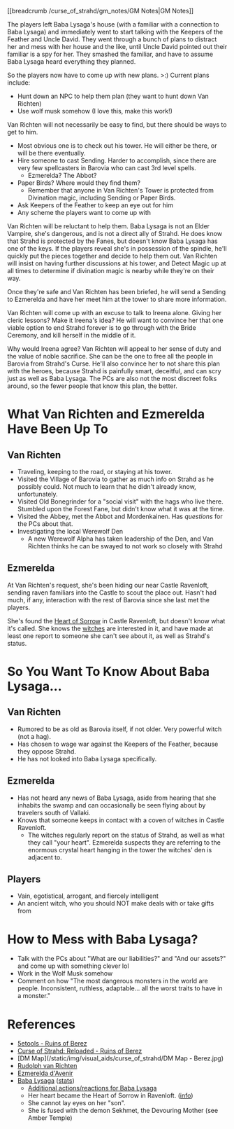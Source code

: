 [[breadcrumb /curse_of_strahd/gm_notes/GM Notes|GM Notes]]

<script type="module">
    import { init_links } from "/js/common/visual_aid_backend.js";
    init_links();
</script>

The players left Baba Lysaga's house (with a familiar with a connection to Baba Lysaga) and immediately went to start talking with the Keepers of the Feather and Uncle David. They went through a bunch of plans to distract her and mess with her house and the like, until Uncle David pointed out their familiar is a spy for her. They smashed the familiar, and have to assume Baba Lysaga heard everything they planned.

So the players now have to come up with new plans. >:) Current plans include:

* Hunt down an NPC to help them plan (they want to hunt down Van Richten)
* Use wolf musk somehow (I love this, make this work!)

Van Richten will not necessarily be easy to find, but there should be ways to get to him.

* Most obvious one is to check out his tower. He will either be there, or will be there eventually.
* Hire someone to cast Sending. Harder to accomplish, since there are very few spellcasters in Barovia who can cast 3rd level spells.
  * Ezmerelda? The Abbot?
* Paper Birds? Where would they find them?
  * Remember that anyone in Van Richten's Tower is protected from Divination magic, including Sending or Paper Birds.
* Ask Keepers of the Feather to keep an eye out for him
* Any scheme the players want to come up with

Van Richten will be reluctant to help them. Baba Lysaga is not an Elder Vampire, she's dangerous, and is not a direct ally of Strahd. He does know that Strahd is protected by the Fanes, but doesn't know Baba Lysaga has one of the keys. If the players reveal she's in possession of the spindle, he'll quickly put the pieces together and decide to help them out. Van Richten will insist on having further discussions at his tower, and Detect Magic up at all times to determine if divination magic is nearby while they're on their way.

Once they're safe and Van Richten has been briefed, he will send a Sending to Ezmerelda and have her meet him at the tower to share more information.

Van Richten will come up with an excuse to talk to Ireena alone. Giving her cleric lessons? Make it Ireena's idea? He will want to convince her that one viable option to end Strahd forever is to go through with the Bride Ceremony, and kill herself in the middle of it. 

Why would Ireena agree? Van Richten will appeal to her sense of duty and the value of noble sacrifice. She can be the one to free all the people in Barovia from Strahd's Curse. He'll also convince her to not share this plan with the heroes, because Strahd is painfully smart, deceitful, and can scry just as well as Baba Lysaga. The PCs are also not the most discreet folks around, so the fewer people that know this plan, the better.

# What Van Richten and Ezmerelda Have Been Up To

## Van Richten

* Traveling, keeping to the road, or staying at his tower.
* Visited the Village of Barovia to gather as much info on Strahd as he possibly could. Not much to learn that he didn't already know, unfortunately.
* Visited Old Bonegrinder for a "social visit" with the hags who live there. Stumbled upon the Forest Fane, but didn't know what it was at the time.
* Visited the Abbey, met the Abbot and Mordenkainen. Has *questions* for the PCs about that.
* Investigating the local Werewolf Den
  * A new Werewolf Alpha has taken leadership of the Den, and Van Richten thinks he can be swayed to not work so closely with Strahd

## Ezmerelda

At Van Richten's request, she's been hiding our near Castle Ravenloft, sending raven familiars into the Castle to scout the place out. Hasn't had much, if any, interaction with the rest of Barovia since she last met the players.

She's found the [Heart of Sorrow](https://5e.tools/adventure.html#cos,5,k20.%20heart%20of%20sorrow) in Castle Ravenloft, but doesn't know what it's called. She knows the [witches](https://5e.tools/adventure.html#cos,5,k56.%20cauldron) are interested in it, and have made at least one report to someone she can't see about it, as well as Strahd's status.

# So You Want To Know About Baba Lysaga...

## Van Richten

* Rumored to be as old as Barovia itself, if not older. Very powerful witch (not a hag).
* Has chosen to wage war against the Keepers of the Feather, because they oppose Strahd.
* He has not looked into Baba Lysaga specifically.

## Ezmerelda

* Has not heard any news of Baba Lysaga, aside from hearing that she inhabits the swamp and can occasionally be seen flying about by travelers south of Vallaki.
* Knows that someone keeps in contact with a coven of witches in Castle Ravenloft.
  * The witches regularly report on the status of Strahd, as well as what they call "your heart". Ezmerelda suspects they are referring to the enormous crystal heart hanging in the tower the witches' den is adjacent to. 

## Players

* Vain, egotistical, arrogant, and fiercely intelligent
* An ancient witch, who you should NOT make deals with or take gifts from

# How to Mess with Baba Lysaga?

* Talk with the PCs about "What are our liabilities?" and "And our assets?" and come up with something clever lol
* Work in the Wolf Musk somehow
* Comment on how "The most dangerous monsters in the world are people. Inconsistent, ruthless, adaptable... all the worst traits to have in a monster."

# References

* [5etools - Ruins of Berez](https://5e.tools/adventure.html#cos,11)
* [Curse of Strahd: Reloaded - Ruins of Berez](https://docs.google.com/document/d/181PaAJTefUhlK-x9EAQDK1Yt70n9eZBXZU6kehKNfX8/view)
* [DM Map](/static/img/visual_aids/curse_of_strahd/DM Map - Berez.jpg)
* [Rudolph van Richten](^curse_of_strahd/rudolph_van_richten.jpg)
* [Ezmerelda d'Avenir](^curse_of_strahd/ezmerelda_2.jpg)
* [Baba Lysaga](^curse_of_strahd/baba_lysaga.jpg) ([stats](https://5e.tools/bestiary.html#baba%20lysaga_cos))
    * [Additional actions/reactions for Baba Lysaga](https://old.reddit.com/r/mattcolville/comments/dwhbuq/actionoriented_baba_lysaga_curse_of_strahd/)
    * Her heart became the Heart of Sorrow in Ravenloft. ([info](https://old.reddit.com/r/CurseofStrahd/comments/j1kkel/giving_baba_lysaga_her_rightful_place_in_the_story/))
    * She cannot lay eyes on her "son".
    * She is fused with the demon Sekhmet, the Devouring Mother (see Amber Temple)
